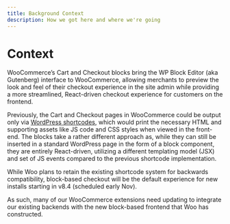 ```yaml
---
title: Background Context
description: How we got here and where we're going
---
```

# Context

WooCommerce’s Cart and Checkout blocks bring the WP Block Editor (aka Gutenberg) interface to WooCommerce, allowing merchants to preview the look and feel of their checkout experience in the site admin while providing a more streamlined, React-driven checkout experience for customers on the frontend. 

Previously, the Cart and Checkout pages in WooCommerce could be output only via [WordPress shortcodes](https://woocommerce.com/document/woocommerce-shortcodes/), which would print the necessary HTML and supporting assets like JS code and CSS styles when viewed in the front-end. The blocks take a rather different approach as, while they can still be inserted in a standard WordPress page in the form of a block component, they are entirely React-driven, utilizing a different templating model (JSX) and set of JS events compared to the previous shortcode implementation.

While Woo plans to retain the existing shortcode system for backwards compatibility, block-based checkout will be the default experience for new installs starting in v8.4 (scheduled early Nov).

As such, many of our WooCommerce extensions need updating to integrate our existing backends with the new block-based frontend that Woo has constructed. 